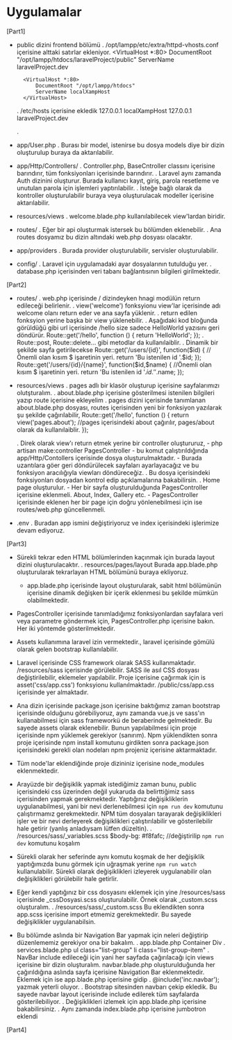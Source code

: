 # Uygulamalar

[Part1]
- public dizini frontend bölümü
    . /opt/lampp/etc/extra/httpd-vhosts.conf içerisine alttaki satırlar ekleniyor.
        <VirtualHost *:80>
            DocumentRoot "/opt/lampp/htdocs/laravelProject/public"
            ServerName laravelProject.dev
        </VirtualHost>

        <VirtualHost *:80>
            DocumentRoot "/opt/lampp/htdocs"
            ServerName localXampHost
        </VirtualHost>

    . /etc/hosts içerisine ekledik
        127.0.0.1       localXampHost
        127.0.0.1       laravelProject.dev

    . 

- app/User.php
    . Burası bir model, istenirse bu dosya models diye bir dizin oluşturulup buraya da aktarılabilir.

- app/Http/Controllers/
    . Controller.php, BaseCntroller classını içerisine barındırır, tüm fonksiyonları içerisinde barındırır.
    . Laravel aynı zamanda Auth dizinini oluşturur. Burada kullanıcı kayıt, giriş, parola resetleme ve unutulan parola için işlemleri yaptırılabilir.
    . İsteğe bağlı olarak da kontroller oluşturulabilir buraya veya oluşturulacak modeller içerisine aktarılabilir.

- resources/views
    . welcome.blade.php kullanılabilecek view'lardan biridir.

- routes/
    . Eğer bir api oluşturmak istersek bu bölümden eklenebilir.
    . Ana routes dosyamız bu dizin altındaki web.php dosyası olacaktır.

- app/providers
    . Burada provider oluşturulabilir, servisler oluşturulabilir.

- config/
    . Laravel için uygulamadaki ayar dosyalarının tutulduğu yer.
    . database.php içerisinden veri tabanı bağlantısının bilgileri girilmektedir.

[Part2]

- routes/
    . web.php içerisinde / dizindeyken hnagi modülün return edileceği belirlenir. 
    . view('welcome') fonksyionu view'lar içerisinde adı welcome olanı return eder ve ana sayfa yüklenir.
    . return edilen fonksyion yerine başka bir view yüklenebilir.
    . Aşağıdaki kod bloğunda görüldüğü gibi url içerisinde /hello size sadece HelloWorld yazısını geri döndürür.
        Route::get('/hello', function () {
            return 'HelloWorld';
        });
    . Route::post, Route::delete... gibi metodlar da kullanılaiblir.
    . Dinamik bir şekilde sayfa getirilecekse 
        Route::get('/users/{id}', function($id) {      //Önemli olan kısım  $ işaretinin yeri.
            return 'Bu istenilen id '.$id;
        });
        Route::get('/users/{id}/{name}', function($id,$name) {      //Önemli olan kısım  $ işaretinin yeri.
            return 'Bu istenilen id '.$id.' '.$name;
        });

- resources/views
    . pages adlı bir klasör oluşturup içerisine sayfalarımızı olutşturalım.
    . about.blade.php içerisine gösterilmesi istenilen bilgileri yazıp route içerisine ekleyelim
    . pages dizini içerisinde tanımlanan about.blade.php dosyası, routes içerisinden yeni bir fonksiyon yazılarak şu şekilde çağırılabilir,
        Route::get('/hello', function () {
            return view('pages.about');             //pages içerisindeki about çağırılır, pages/about olarak da kullanılaiblir.
        });
    
    . Direk olarak view'ı return etmek yerine bir controller oluştururuz,
        - php artisan make:controller PagesController
        - bu komut çalıştırıldığında app/Http/Contollers içerisinde dosya oluşturulmaktadır.
        - Burada uzantılara göer geri döndürülecek sayfaları ayarlayacağız ve bu fonksiyon aracılığıyla viewları döndüreceğiz.
            . Bu dosya içerisindeki fonksiyonları dosyadan kontrol edip açıklamalarına bakabilirsin.
            . Home page oluşturulur.
        - Her bir sayfa oluşturulduğunda PagesController içerisine eklenmeli. About, Index, Gallery etc.
        - PagesController içerisinde eklenen her bir page için doğru yönlenebilmesi için ise routes/web.php güncellenmeli.

- .env
    . Buradan app ismini değiştiriyoruz ve index içerisindeki işlerimize devam ediyoruz.

[Part3]

- Sürekli tekrar eden HTML bölümlerinden kaçınmak için burada layout dizini oluşturulacaktır.
    . resources/pages/layout
        Burada app.blade.php oluşturularak tekrarlayan HTML bölümünü buraya ekliyoruz.
    - app.blade.php içerisinde layout oluşturularak, sabit html bölümünün içerisine dinamik değişken bir içerik eklenmesi bu şekilde mümkün olabilmektedir.

- PagesController içerisinde tanımladığımız fonksiyonlardan sayfalara veri veya parametre göndermek için, PagesController.php içerisine bakın. Her iki yöntemde gösterilmektedir.

- Assets kullanımına laravel izin vermektedir., laravel içerisinde gömülü olarak gelen bootstrap kullanılabilir.
- Laravel içerisinde CSS framework olarak SASS kullanmaktadır. /resources/sass içerisinde görülebilir. SASS ile asıl CSS dosyası değiştirilebilir, eklemeler yapılabilir. Proje içerisine çağırmak için is asset('css/app.css') fonksyionu kullanılmaktadır. /public/css/app.css içerisinde yer almaktadır.
- Ana dizin içerisinde package.json içerisine baktığımız zaman bootstrap içerisinde olduğunu görebiliyoruz, aynı zamanda vue.js ve sass'ın kullanabilmesi için sass frameworkü de beraberinde gelmektedir. Bu sayede assets olarak eklenebilir. Bunun yapılabilmesi için proje içerisinde npm yüklemek gerekiyor (sanırım). Npm yüklendikten sonra proje içerisinde npm install komutunu girdikten sonra package.json içerisindeki gerekli olan nodeları npm projeniz içerisine aktarmaktadır.
- Tüm node'lar eklendiğinde proje dizininiz içerisine node_modules eklenmektedir.
- Arayüzde bir değişiklik yapmak istediğimiz zaman bunu, public içerisindeki css üzerinden değil yukaruda da belirttiğimiz sass içerisinden yapmak gerekmektedir. Yaptığınız değişikliklerin uygulanabilmesi, yani bir nevi derlenebilmesi için `npm run dev` komutunu çalıştırmamız gerekmektedir. NPM tüm dosyaları tarayarak değişiklikleri işler ve bir nevi derleyerek değişiklikleri çalıştırılabilir ve gösterilebilir hale getirir (yanlış anladıysam lütfen düzeltin).
    . /resources/sass/_variables.scss
        $body-bg: #f8fafc; //değiştirilip `npm run dev` komutunu koşalım
- Sürekli olarak her seferinde aynı komutu koşmak de her değişiklik yaptığımızda bunu görmek için uğraşmak yerine `npm run watch` kullanulabilir. Sürekli olarak değişiklikleri izleyerek uygulanabilir olan değişiklikleri görülebilir hale getirlir.
- Eğer kendi yaptığınız bir css dosyasını eklemek için yine /resources/sass içerisinde _cssDosyasi.scss oluşturulabilir. Örnek olarak _custom.scss oluşturalım.
    . /resources/sass/_custom.scss
        Bu eklendikten sonra app.scss içerisine import etmemiz gerekmektedir. Bu sayede değişiklikler uygulanabilsin.

- Bu bölümde aslında bir Navigation Bar yapmak için neleri değiştirip düzenlememiz gerekiyor ona bir bakalım.
    . app.blade.php
        Container Div
    . services.blade.php
        ul class="list-group"
        li class="list-group-item"
    . NavBar include edileceği için yani her sayfada çağırılacağı için views içerisine bir dizin oluşturalım. navbar.blade.php oluşturulduğunda her çağırıldığına aslında sayfa içerisine Navigation Bar eklenmektedir. Eklemek için ise app.blade.php içerisine gidip
        . @include('inc.navbar'); yazmak yeterli oluyor.
    . Bootstrap sitesinden navbarı çekip ekledik. Bu sayede navbar layout içerisinde include edilerek tüm sayfalarda gösterilebiliyor.
    . Değişiklikleri izlemek için app.blade.php içerisine bakabilirsiniz.
    . Aynı zamanda index.blade.php içerisine jumbotron eklendi

[Part4]

        

